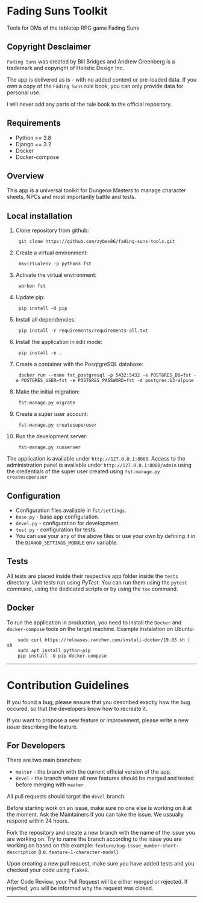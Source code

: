 # Fading Suns Toolkit
Tools for DMs of the tabletop RPG game Fading Suns

## Copyright Desclaimer

`Fading Suns` was created by Bill Bridges and Andrew Greenberg is a trademark and
copyright of Holistic Design Inc.

The app is delivered as is - with no added content or pre-loaded data.
If you own a copy of the `Fading Suns` rule book, you can only
provide data for personal use.

I will never add any parts of the rule book to the official repository.

## Requirements

* Python >= 3.8
* Django == 3.2
* Docker
* Docker-compose

## Overview

This app is a universal toolkit for Dungeon Masters to manage character sheets, NPCs and most importantly battle and tests.

## Local installation

1. Clone repository from github:

        git clone https://github.com/zybex86/fading-suns-tools.git

1. Create a virtual environment:

        mkvirtualenv -p python3 fst

1. Activate the virtual environment:

        workon fst

1. Update pip:

        pip install -U pip

1. Install all dependencies:

        pip install -r requirements/requirements-all.txt

1. Install the application in edit mode:

        pip install -e .

1. Create a container with the PosqtgreSQL database:

        docker run --name fst_postgresql -p 5432:5432 -e POSTGRES_DB=fst -e POSTGRES_USER=fst -e POSTGRES_PASSWORD=fst -d postgres:13-alpine

1. Make the initial migration:

        fst-manage.py migrate

1. Create a super user account:

        fst-manage.py createsuperuser

1. Run the development server:

        fst-manage.py runserver

The application is available under `http://127.0.0.1:8000`.
Access to the administration panel is available under `http://127.0.0.1:8000/admin`
using the credentials of the super user created using `fst-manage.py createsuperuser`

## Configuration

* Configuration files available in `fst/settings`.
* `base.py` - base app configuration.
* `devel.py` - configuration for development.
* `test.py` - configuration for tests.
* You can use your any of the above files or use your own by defining it in the
`DJANGO_SETTINGS_MODULE` env variable.

## Tests

All tests are placed inside their respective app folder inside the `tests` directory.
Unit tests run using *PyTest*. You can run them using the `pytest` command, using the
dedicated scripts or by using the `tox` command.

## Docker

To run the application in production, you need to install the `Docker` and `docker-compose`
tools on the target machine. Example instalation on Ubuntu:

        sudo curl https://releases.rancher.com/install-docker/19.03.sh | sh
        sudo apt install python-pip
        pip install -U pip docker-compose

---

# Contribution Guidelines

If you found a bug, please ensure that you described exactly how the bug occured,
so that the developers know how to recreate it.

If you want to propose a new feature or improvement, please write a new issue
describing the feature.

## For Developers

There are two main branches:
* `master` - the branch with the current official version of the app.
* `devel` - the branch where all new features should be merged and tested before
merging with `master`

All pull requests should target the `devel` branch.

Before starting work on an issue, make sure no one else is working on it at the moment.
Ask the Maintainers if you can take the issue. We ussually respond within 24 hours.

Fork the repository and create a new branch with the name of the issue you are
working on. Try to name the branch according to the issue you are working on
based on this example: `feature/bug-issue_number-short-description` (i.e.
`feature-1-character-model`).

Upon creating a new pull request, make sure you have added tests and you
checked your code using `flake8`.

After Code Review, your Pull Request will be either merged or rejected.
If rejected, you will be informed why the request was closed.

---
